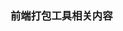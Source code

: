 <!--
 * @Author: 程英明
 * @Date: 2022-05-11 09:11:59
 * @LastEditTime: 2022-05-11 09:12:15
 * @LastEditors: 程英明
 * @Description: 
 * @FilePath: \doc-man\docs\devframe\webpacktool\index.md
 * QQ:504875043@qq.com
-->
### 前端打包工具相关内容